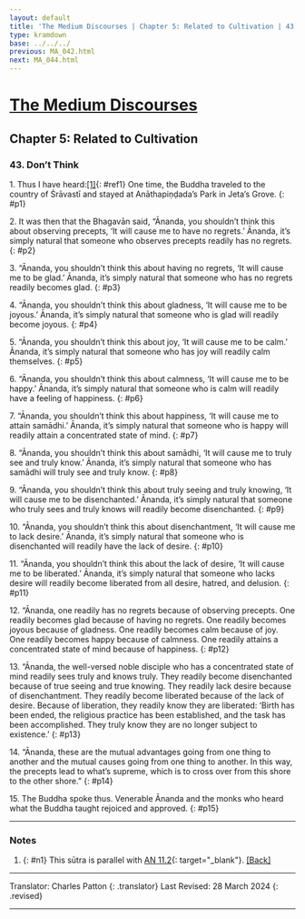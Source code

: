 ```yaml
---
layout: default
title: 'The Medium Discourses | Chapter 5: Related to Cultivation | 43. Don’t Think'
type: kramdown
base: ../../../
previous: MA_042.html
next: MA_044.html
---
```


# [The Medium Discourses](index.html)
## Chapter 5: Related to Cultivation
### 43. Don’t Think

1\. Thus I have heard:[\[1\]](#n1){: #ref1} One time, the Buddha traveled to the country of Śrāvastī and stayed at Anāthapiṇḍada’s Park in Jeta’s Grove.
{: #p1}

2\. It was then that the Bhagavān said, “Ānanda, you shouldn’t think this about observing precepts, ‘It will cause me to have no regrets.’ Ānanda, it’s simply natural that someone who observes precepts readily has no regrets.
{: #p2}

3\. “Ānanda, you shouldn’t think this about having no regrets, ‘It will cause me to be glad.’ Ānanda, it’s simply natural that someone who has no regrets readily becomes glad.
{: #p3}

4\. “Ānanda, you shouldn’t think this about gladness, ‘It will cause me to be joyous.’ Ānanda, it’s simply natural that someone who is glad will readily become joyous.
{: #p4}

5\. “Ānanda, you shouldn’t think this about joy, ‘It will cause me to be calm.’ Ānanda, it’s simply natural that someone who has joy will readily calm themselves.
{: #p5}

6\. “Ānanda, you shouldn’t think this about calmness, ‘It will cause me to be happy.’ Ānanda, it’s simply natural that someone who is calm will readily have a feeling of happiness.
{: #p6}

7\. “Ānanda, you shouldn’t think this about happiness, ‘It will cause me to attain samādhi.’ Ānanda, it’s simply natural that someone who is happy will readily attain a concentrated state of mind.
{: #p7}

8\. “Ānanda, you shouldn’t think this about samādhi, ‘It will cause me to truly see and truly know.’ Ānanda, it’s simply natural that someone who has samādhi will truly see and truly know.
{: #p8}

9\. “Ānanda, you shouldn’t think this about truly seeing and truly knowing, ‘It will cause me to be disenchanted.’ Ānanda, it’s simply natural that someone who truly sees and truly knows will readily become disenchanted.
{: #p9}

10\. “Ānanda, you shouldn’t think this about disenchantment, ‘It will cause me to lack desire.’ Ānanda, it’s simply natural that someone who is disenchanted will readily have the lack of desire.
{: #p10}

11\. “Ānanda, you shouldn’t think this about the lack of desire, ‘It will cause me to be liberated.’ Ānanda, it’s simply natural that someone who lacks desire will readily become liberated from all desire, hatred, and delusion.
{: #p11}

12\. “Ānanda, one readily has no regrets because of observing precepts. One readily becomes glad because of having no regrets. One readily becomes joyous because of gladness. One readily becomes calm because of joy. One readily becomes happy because of calmness. One readily attains a concentrated state of mind because of happiness.
{: #p12}

13\. “Ānanda, the well-versed noble disciple who has a concentrated state of mind readily sees truly and knows truly. They readily become disenchanted because of true seeing and true knowing. They readily lack desire because of disenchantment. They readily become liberated because of the lack of desire. Because of liberation, they readily know they are liberated: ‘Birth has been ended, the religious practice has been established, and the task has been accomplished. They truly know they are no longer subject to existence.’
{: #p13}

14\. “Ānanda, these are the mutual advantages going from one thing to another and the mutual causes going from one thing to another. In this way, the precepts lead to what’s supreme, which is to cross over from this shore to the other shore.”
{: #p14}

15\. The Buddha spoke thus. Venerable Ānanda and the monks who heard what the Buddha taught rejoiced and approved.
{: #p15}

---

### Notes

1. {: #n1} This sūtra is parallel with [AN 11.2](https://suttacentral.net/an11.2){: target="_blank"}. [\[Back\]](#ref1)

---

Translator: Charles Patton
{: .translator}
Last Revised: 28 March 2024
{: .revised}

---